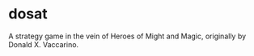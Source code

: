 # dosat
A strategy game in the vein of Heroes of Might and Magic, originally by Donald X. Vaccarino.
